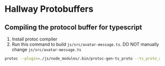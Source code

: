 # Hallway Protobuffers

## Compiling the protocol buffer for typescript

1. Install protoc compiler
2. Run this command to build `js/src/avatar-message.ts`. DO NOT manually change `js/src/avatar-message.ts`

```bash
protoc --plugin=./js/node_modules/.bin/protoc-gen-ts_proto --ts_proto_out=./js/src ./avatar-message.proto --ts_proto_opt=esModuleInterop=true --ts_proto_opt=snakeToCamel=false
```


